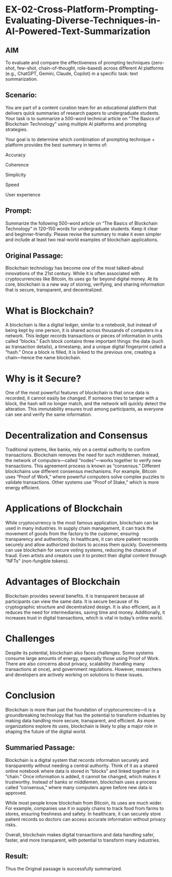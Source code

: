 # EX-02-Cross-Platform-Prompting-Evaluating-Diverse-Techniques-in-AI-Powered-Text-Summarization

## AIM
To evaluate and compare the effectiveness of prompting techniques (zero-shot, few-shot, chain-of-thought, role-based) across different AI platforms (e.g., ChatGPT, Gemini, Claude, Copilot) in a specific task: text summarization.

## Scenario:
You are part of a content curation team for an educational platform that delivers quick summaries of research papers to undergraduate students. Your task is to summarize a 500-word technical article on "The Basics of Blockchain Technology" using multiple AI platforms and prompting strategies.

Your goal is to determine which combination of prompting technique + platform provides the best summary in terms of:

Accuracy

Coherence

Simplicity

Speed

User experience

## Prompt:

Summarize the following 500-word article on “The Basics of Blockchain Technology” in 120–150 words for undergraduate students. Keep it clear and beginner-friendly. Please revise the summary to make it even simpler and include at least two real-world examples of blockchain applications.

## Original Passage:

Blockchain technology has become one of the most talked-about innovations of the 21st century. While it is often associated with cryptocurrencies like Bitcoin, its uses go far beyond digital money. At its core, blockchain is a new way of storing, verifying, and sharing information that is secure, transparent, and decentralized.

# What is Blockchain?

A blockchain is like a digital ledger, similar to a notebook, but instead of being kept by one person, it is shared across thousands of computers in a network. This ledger records transactions or pieces of information in units called “blocks.” Each block contains three important things: the data (such as transaction details), a timestamp, and a unique digital fingerprint called a “hash.” Once a block is filled, it is linked to the previous one, creating a chain—hence the name blockchain.

# Why is it Secure?

One of the most powerful features of blockchain is that once data is recorded, it cannot easily be changed. If someone tries to tamper with a block, the hash will no longer match, and the network will quickly detect the alteration. This immutability ensures trust among participants, as everyone can see and verify the same information.

# Decentralization and Consensus

Traditional systems, like banks, rely on a central authority to confirm transactions. Blockchain removes the need for such middlemen. Instead, the network of computers—called “nodes”—works together to verify new transactions. This agreement process is known as “consensus.” Different blockchains use different consensus mechanisms. For example, Bitcoin uses “Proof of Work,” where powerful computers solve complex puzzles to validate transactions. Other systems use “Proof of Stake,” which is more energy efficient.

# Applications of Blockchain

While cryptocurrency is the most famous application, blockchain can be used in many industries. In supply chain management, it can track the movement of goods from the factory to the customer, ensuring transparency and authenticity. In healthcare, it can store patient records securely and allow authorized doctors to access them quickly. Governments can use blockchain for secure voting systems, reducing the chances of fraud. Even artists and creators use it to protect their digital content through “NFTs” (non-fungible tokens).

# Advantages of Blockchain

Blockchain provides several benefits. It is transparent because all participants can view the same data. It is secure because of its cryptographic structure and decentralized design. It is also efficient, as it reduces the need for intermediaries, saving time and money. Additionally, it increases trust in digital transactions, which is vital in today’s online world.

# Challenges

Despite its potential, blockchain also faces challenges. Some systems consume large amounts of energy, especially those using Proof of Work. There are also concerns about privacy, scalability (handling many transactions at once), and government regulations. However, researchers and developers are actively working on solutions to these issues.

# Conclusion

Blockchain is more than just the foundation of cryptocurrencies—it is a groundbreaking technology that has the potential to transform industries by making data handling more secure, transparent, and efficient. As more organizations explore its uses, blockchain is likely to play a major role in shaping the future of the digital world.

## Summaried Passage: 

Blockchain is a digital system that records information securely and transparently without needing a central authority. Think of it as a shared online notebook where data is stored in “blocks” and linked together in a “chain.” Once information is added, it cannot be changed, which makes it trustworthy. Instead of banks or middlemen, blockchain uses a process called “consensus,” where many computers agree before new data is approved.

While most people know blockchain from Bitcoin, its uses are much wider. For example, companies use it in supply chains to track food from farms to stores, ensuring freshness and safety. In healthcare, it can securely store patient records so doctors can access accurate information without privacy risks.

Overall, blockchain makes digital transactions and data handling safer, faster, and more transparent, with potential to transform many industries.

## Result:
  Thus the Original passage is successfully summarized.

